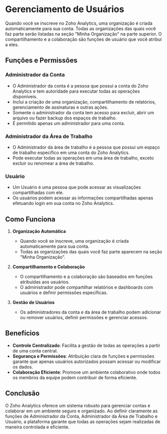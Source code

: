 # Gerenciamento de Usuários

 Quando você se inscreve no Zoho Analytics, uma organização é criada automaticamente para sua conta. Todas as organizações das quais você faz parte serão listadas na seção "Minha Organização" na parte superior. O compartilhamento e a colaboração são funções de usuário que você atribui a eles.

## Funções e Permissões

### Administrador da Conta
- O Administrador da conta é a pessoa que possui a conta do Zoho Analytics e tem autoridade para executar todas as operações disponíveis.
- Inclui a criação de uma organização, compartilhamento de relatórios, gerenciamento de assinaturas e outras ações.
- Somente o administrador da conta tem acesso para excluir, abrir um arquivo ou fazer backup dos espaços de trabalho.
- É permitido apenas um administrador para uma conta.

### Administrador da Área de Trabalho
- O Administrador da área de trabalho é a pessoa que possui um espaço de trabalho específico em uma conta do Zoho Analytics.
- Pode executar todas as operações em uma área de trabalho, exceto excluir ou renomear a área de trabalho.

### Usuário
- Um Usuário é uma pessoa que pode acessar as visualizações compartilhadas com ele.
- Os usuários podem acessar as informações compartilhadas apenas efetuando login em sua conta no Zoho Analytics.

## Como Funciona

1. **Organização Automática**
   - Quando você se inscreve, uma organização é criada automaticamente para sua conta.
   - Todas as organizações das quais você faz parte aparecem na seção "Minha Organização".

2. **Compartilhamento e Colaboração**
   - O compartilhamento e a colaboração são baseados em funções atribuídas aos usuários.
   - O administrador pode compartilhar relatórios e dashboards com usuários e definir permissões específicas.

3. **Gestão de Usuários**
   - Os administradores da conta e da área de trabalho podem adicionar ou remover usuários, definir permissões e gerenciar acessos.

## Benefícios

- **Controle Centralizado**: Facilita a gestão de todas as operações a partir de uma conta central.
- **Segurança e Permissões**: Atribuição clara de funções e permissões garante que apenas usuários autorizados possam acessar ou modificar os dados.
- **Colaboração Eficiente**: Promove um ambiente colaborativo onde todos os membros da equipe podem contribuir de forma eficiente.

## Conclusão

O Zoho Analytics oferece um sistema robusto para gerenciar contas e colaborar em um ambiente seguro e organizado. Ao definir claramente as funções de Administrador da Conta, Administrador da Área de Trabalho e Usuário, a plataforma garante que todas as operações sejam realizadas de maneira controlada e eficiente.


